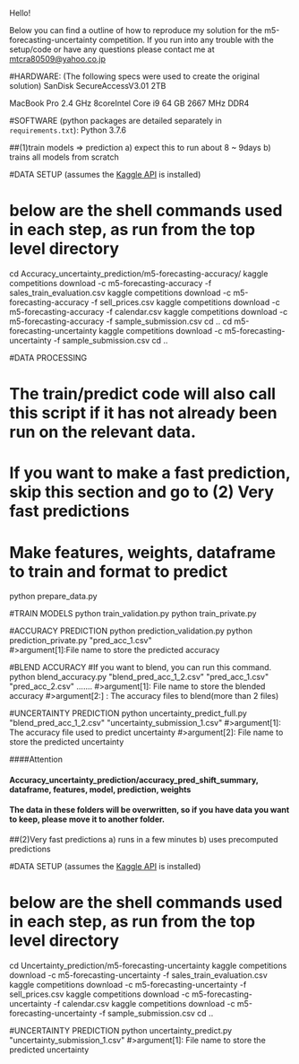 Hello!

Below you can find a outline of how to reproduce my solution for the m5-forecasting-uncertainty competition.
If you run into any trouble with the setup/code or have any questions please contact me at mtcra80509@yahoo.co.jp

#HARDWARE: (The following specs were used to create the original solution)
SanDisk SecureAccessV3.01 2TB

MacBook Pro
2.4 GHz 8coreIntel Core i9
64 GB 2667 MHz DDR4

#SOFTWARE (python packages are detailed separately in `requirements.txt`):
Python 3.7.6



##(1)train models => prediction
a) expect this to run about 8 ~ 9days
b) trains all models from scratch

#DATA SETUP (assumes the [Kaggle API](https://github.com/Kaggle/kaggle-api) is installed)
# below are the shell commands used in each step, as run from the top level directory
cd Accuracy_uncertainty_prediction/m5-forecasting-accuracy/
kaggle competitions download -c m5-forecasting-accuracy -f sales_train_evaluation.csv
kaggle competitions download -c m5-forecasting-accuracy -f sell_prices.csv
kaggle competitions download -c m5-forecasting-accuracy -f calendar.csv
kaggle competitions download -c m5-forecasting-accuracy -f sample_submission.csv
cd ..
cd m5-forecasting-uncertainty
kaggle competitions download -c m5-forecasting-uncertainty -f sample_submission.csv
cd ..

#DATA PROCESSING
# The train/predict code will also call this script if it has not already been run on the relevant data.
# If you want to make a fast prediction, skip this section and go to (2) Very fast predictions
# Make features, weights, dataframe to train and format to predict
python prepare_data.py
 
#TRAIN MODELS
python train_validation.py
python train_private.py

#ACCURACY PREDICTION
python prediction_validation.py
python prediction_private.py "pred_acc_1.csv"   
#>argument[1]:File name to store the predicted accuracy

#BLEND ACCURACY
#If you want to blend, you can run this command.
python blend_accuracy.py "blend_pred_acc_1_2.csv" "pred_acc_1.csv" "pred_acc_2.csv" ....... 
#>argument[1]: File name to store the blended accuracy
#>argument[2:] :  The accuracy files to blend(more than 2 files)

#UNCERTAINTY PREDICTION
python uncertainty_predict_full.py "blend_pred_acc_1_2.csv" "uncertainty_submission_1.csv"
#>argument[1]: The accuracy file used to predict uncertainty
#>argument[2]: File name to store the predicted uncertainty

####Attention
#### Accuracy_uncertainty_prediction/accuracy_pred_shift_summary, dataframe, features, model, prediction, weights
#### The data in these folders will be overwritten, so if you have data you want to keep, please move it to another folder.



##(2)Very fast predictions
a) runs in a few minutes
b) uses precomputed predictions

#DATA SETUP (assumes the [Kaggle API](https://github.com/Kaggle/kaggle-api) is installed)
# below are the shell commands used in each step, as run from the top level directory
cd Uncertainty_prediction/m5-forecasting-uncertainty
kaggle competitions download -c m5-forecasting-uncertainty -f sales_train_evaluation.csv
kaggle competitions download -c m5-forecasting-uncertainty -f sell_prices.csv
kaggle competitions download -c m5-forecasting-uncertainty -f calendar.csv
kaggle competitions download -c m5-forecasting-uncertainty -f sample_submission.csv
cd ..

#UNCERTAINTY PREDICTION
python uncertainty_predict.py "uncertainty_submission_1.csv"
#>argument[1]: File name to store the predicted uncertainty



